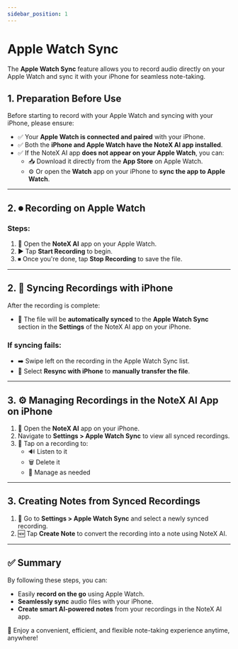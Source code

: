 ```yaml
---
sidebar_position: 1
---
```


# Apple Watch Sync

The **Apple Watch Sync** feature allows you to record audio directly on your Apple Watch and sync it with your iPhone for seamless note-taking.

## 1. Preparation Before Use

Before starting to record with your Apple Watch and syncing with your iPhone, please ensure:

- ✅ Your **Apple Watch is connected and paired** with your iPhone.
- ✅ Both the **iPhone and Apple Watch have the NoteX AI app installed**.
- ✅ If the NoteX AI app **does not appear on your Apple Watch**, you can:
  - 📥 Download it directly from the **App Store** on Apple Watch.
  - ⚙️ Or open the **Watch** app on your iPhone to **sync the app to Apple Watch**.

---

## 2. ⏺ Recording on Apple Watch

### Steps:

1. 📌 Open the **NoteX AI** app on your Apple Watch.
2. ▶️ Tap **Start Recording** to begin.
3. ⏹ Once you're done, tap **Stop Recording** to save the file.

---

## 2. 🔄 Syncing Recordings with iPhone

After the recording is complete:

- 📌 The file will be **automatically synced** to the **Apple Watch Sync** section in the **Settings** of the NoteX AI app on your iPhone.

### If syncing fails:

- ➡️ Swipe left on the recording in the Apple Watch Sync list.
- 🔁 Select **Resync with iPhone** to **manually transfer the file**.

---

## 3. ⚙️ Managing Recordings in the NoteX AI App on iPhone

1. 📌 Open the **NoteX AI** app on your iPhone.
2. Navigate to **Settings > Apple Watch Sync** to view all synced recordings.
3. 📂 Tap on a recording to:
   - 🔊 Listen to it
   - 🗑️ Delete it
   - 📁 Manage as needed

---

## 3. Creating Notes from Synced Recordings

1. 📌 Go to **Settings > Apple Watch Sync** and select a newly synced recording.
2. 🆕 Tap **Create Note** to convert the recording into a note using NoteX AI.

---

## ✅ Summary

By following these steps, you can:

- Easily **record on the go** using Apple Watch.
- **Seamlessly sync** audio files with your iPhone.
- **Create smart AI-powered notes** from your recordings in the NoteX AI app.

🚀 Enjoy a convenient, efficient, and flexible note-taking experience anytime, anywhere!
